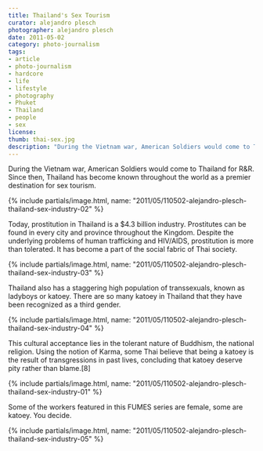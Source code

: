 ```yaml
---
title: Thailand's Sex Tourism
curator: alejandro plesch
photographer: alejandro plesch
date: 2011-05-02
category: photo-journalism
tags:
- article
- photo-journalism
- hardcore
- life
- lifestyle
- photography
- Phuket
- Thailand
- people
- sex
license:
thumb: thai-sex.jpg
description: "During the Vietnam war, American Soldiers would come to Thailand for R&amp;R.  Since then, Thailand has become known throughout the world as a premier destination for sex tourism."
---
```

During the Vietnam war, American Soldiers would come to Thailand for R&amp;R.  Since then, Thailand has become known throughout the world as a premier destination for sex tourism.  

{% include partials/image.html, name: "2011/05/110502-alejandro-plesch-thailand-sex-industry-02" %}

Today, prostitution in Thailand is a $4.3 billion industry.  Prostitutes can be found in every city and province throughout the Kingdom.  Despite the underlying problems of human trafficking and HIV/AIDS, prostitution is more than tolerated. It has become a part of the social fabric of Thai society.


{% include partials/image.html, name: "2011/05/110502-alejandro-plesch-thailand-sex-industry-03" %}

Thailand also has a staggering high population of transsexuals, known as ladyboys or katoey.  There are so many katoey in Thailand that they have  been recognized as a third gender.  


{% include partials/image.html, name: "2011/05/110502-alejandro-plesch-thailand-sex-industry-04" %}

This cultural acceptance lies in the tolerant nature of Buddhism, the national religion.  Using the notion of Karma, some Thai believe that being a katoey is the result of transgressions in past lives, concluding that katoey deserve pity rather than blame.[8]

{% include partials/image.html, name: "2011/05/110502-alejandro-plesch-thailand-sex-industry-01" %}

Some of the workers featured in this FUMES series are female, some are katoey. You decide.

{% include partials/image.html, name: "2011/05/110502-alejandro-plesch-thailand-sex-industry-05" %}
